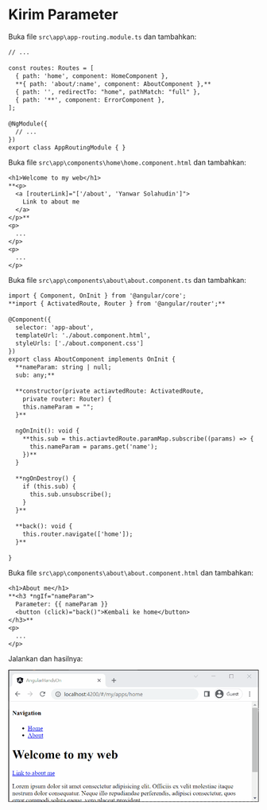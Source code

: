 # Kirim Parameter

Buka file `src\app\app-routing.module.ts` dan tambahkan:

```
// ...

const routes: Routes = [
  { path: 'home', component: HomeComponent },
  **{ path: 'about/:name', component: AboutComponent },**
  { path: '', redirectTo: "home", pathMatch: "full" },
  { path: '**', component: ErrorComponent },
];

@NgModule({
  // ...
})
export class AppRoutingModule { }
```

Buka file `src\app\components\home\home.component.html` dan tambahkan:

```
<h1>Welcome to my web</h1>
**<p>
  <a [routerLink]="['/about', 'Yanwar Solahudin']">
    Link to about me
  </a>
</p>**
<p>
  ...
</p>
<p>
  ...
</p>
```

Buka file `src\app\components\about\about.component.ts` dan tambahkan:

```
import { Component, OnInit } from '@angular/core';
**import { ActivatedRoute, Router } from '@angular/router';**

@Component({
  selector: 'app-about',
  templateUrl: './about.component.html',
  styleUrls: ['./about.component.css']
})
export class AboutComponent implements OnInit {
  **nameParam: string | null;
  sub: any;**

  **constructor(private actiavtedRoute: ActivatedRoute, 
    private router: Router) {
    this.nameParam = "";
  }**

  ngOnInit(): void {
    **this.sub = this.actiavtedRoute.paramMap.subscribe((params) => {
      this.nameParam = params.get('name');
    })**
  }

  **ngOnDestroy() {
    if (this.sub) {
      this.sub.unsubscribe();
    }
  }**

  **back(): void {
    this.router.navigate(['home']);
  }**

}
```

Buka file `src\app\components\about\about.component.html` dan tambahkan:

```
<h1>About me</h1>
**<h3 *ngIf="nameParam">
  Parameter: {{ nameParam }}
  <button (click)="back()">Kembali ke home</button>
</h3>**
<p>
  ...
</p>
```

Jalankan dan hasilnya:

![Animation 10.gif](Kirim%20Parameter%20c9b025d03ae548539bff4afc8a189a45/Animation_10.gif)